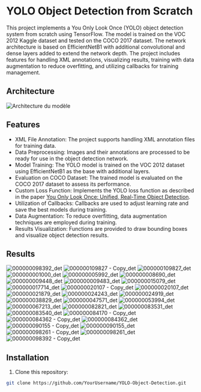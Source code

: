 # YOLO Object Detection from Scratch

This project implements a You Only Look Once (YOLO) object detection system from scratch using TensorFlow. The model is trained on the VOC 2012 Kaggle dataset and tested on the COCO 2017 dataset. The network architecture is based on EfficientNetB1 with additional convolutional and dense layers added to extend the network depth. The project includes features for handling XML annotations, visualizing results, training with data augmentation to reduce overfitting, and utilizing callbacks for training management.

## Architecture
![Architecture du modèle](https://github.com/HaykelBargouguy/Projects/assets/98351985/2cb1aaa3-b618-42be-8c5a-f2e7190023f7)

## Features

- XML File Annotation: The project supports handling XML annotation files for training data.
- Data Preprocessing: Images and their annotations are processed to be ready for use in the object detection network.
- Model Training: The YOLO model is trained on the VOC 2012 dataset using EfficientNetB1 as the base with additional layers.
- Evaluation on COCO Dataset: The trained model is evaluated on the COCO 2017 dataset to assess its performance.
- Custom Loss Function: Implements the YOLO loss function as described in the paper [You Only Look Once: Unified, Real-Time Object Detection](https://pjreddie.com/media/files/papers/yolo_1.pdf).
- Utilization of Callbacks: Callbacks are used to adjust learning rate and save the best models during training.
- Data Augmentation: To reduce overfitting, data augmentation techniques are employed during training.
- Results Visualization: Functions are provided to draw bounding boxes and visualize object detection results.

## Results 

![000000098392_det](https://github.com/HaykelBargouguy/Projects/assets/98351985/f69c624d-5217-456a-9105-6476a97d8057)
![000000109827 - Copy_det](https://github.com/HaykelBargouguy/Projects/assets/98351985/4a8925c5-14ef-42c9-8ff3-b7587aec7212)
![000000109827_det](https://github.com/HaykelBargouguy/Projects/assets/98351985/465bd3fb-c2d8-4675-9ced-afaad74c5f43)
![000000001000_det](https://github.com/HaykelBargouguy/Projects/assets/98351985/540bec0b-3e3a-4f7b-aa55-ea0de417d427)
![000000005992_det](https://github.com/HaykelBargouguy/Projects/assets/98351985/98c90a78-5252-4161-bab3-bd16366e9a9d)
![000000008690_det](https://github.com/HaykelBargouguy/Projects/assets/98351985/ac5511da-1967-42ec-a758-4b6e3724db08)
![000000009448_det](https://github.com/HaykelBargouguy/Projects/assets/98351985/17d911a5-f70c-43c0-b5db-66f70b1cbcc5)
![000000009483_det](https://github.com/HaykelBargouguy/Projects/assets/98351985/4815ff01-c613-4d6f-adfc-2f77bdac30e7)
![000000015079_det](https://github.com/HaykelBargouguy/Projects/assets/98351985/6f893731-078a-4043-8b19-2cc3308ffce9)
![000000017714_det](https://github.com/HaykelBargouguy/Projects/assets/98351985/64b65d90-5317-4687-b71b-dea5f6b54564)
![000000020107 - Copy_det](https://github.com/HaykelBargouguy/Projects/assets/98351985/befd7817-5ac7-4390-b24f-21bed6504aea)
![000000020107_det](https://github.com/HaykelBargouguy/Projects/assets/98351985/51e1015f-1bb5-4a0b-8c73-9dd61d83e4ba)
![000000021879_det](https://github.com/HaykelBargouguy/Projects/assets/98351985/ce8c91d2-7e28-4254-98fc-5a9a8ae71f46)
![000000024243_det](https://github.com/HaykelBargouguy/Projects/assets/98351985/86abcf05-1e55-4ef2-8265-7450f20b0fcf)
![000000024919_det](https://github.com/HaykelBargouguy/Projects/assets/98351985/e35ea8f4-3f28-43a0-a35d-f542a10de22e)
![000000038829_det](https://github.com/HaykelBargouguy/Projects/assets/98351985/99b896c4-5f8d-462d-896f-e0e9f9bfaa74)
![000000047571_det](https://github.com/HaykelBargouguy/Projects/assets/98351985/45941512-c28a-4fe2-9d6c-01a66462d31b)
![000000053994_det](https://github.com/HaykelBargouguy/Projects/assets/98351985/83c3e04e-9d77-41ce-bf10-a2d05f175175)
![000000067213_det](https://github.com/HaykelBargouguy/Projects/assets/98351985/39a97bfd-6ab8-45cf-b59f-2b81b8fa6994)
![000000082821_det](https://github.com/HaykelBargouguy/Projects/assets/98351985/d3d1e3b8-bf89-49a9-8c01-d50f76b8f9ca)
![000000083531_det](https://github.com/HaykelBargouguy/Projects/assets/98351985/6c6fdf81-1297-4e5d-9a1c-6ab1d196f276)
![000000083540_det](https://github.com/HaykelBargouguy/Projects/assets/98351985/7e0a3598-c831-45e9-9338-345088020fa4)
![000000084170 - Copy_det](https://github.com/HaykelBargouguy/Projects/assets/98351985/898c7b32-45e8-4b9a-bac2-fcfbd7c0f1bf)
![000000084362 - Copy_det](https://github.com/HaykelBargouguy/Projects/assets/98351985/38c4e7dd-c694-4c09-b832-a67af45d61f4)
![000000084362_det](https://github.com/HaykelBargouguy/Projects/assets/98351985/92530576-3f27-4743-bf57-35f3a5e5f7fc)
![000000090155 - Copy_det](https://github.com/HaykelBargouguy/Projects/assets/98351985/a6ed490d-dc26-425c-a79d-6f69fc2edba6)
![000000090155_det](https://github.com/HaykelBargouguy/Projects/assets/98351985/e54b7a36-3d81-4649-b08e-564d652135c0)
![000000098261 - Copy_det](https://github.com/HaykelBargouguy/Projects/assets/98351985/a06a4877-a734-40e3-a4c1-455787e63c0a)
![000000098261_det](https://github.com/HaykelBargouguy/Projects/assets/98351985/334cd441-4918-4a37-ae36-92990de4eed6)
![000000098392 - Copy_det](https://github.com/HaykelBargouguy/Projects/assets/98351985/90cc788d-0a06-47a0-bd2d-f2e277b7f6fe)


## Installation

1. Clone this repository:

```bash
git clone https://github.com/YourUsername/YOLO-Object-Detection.git
